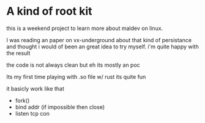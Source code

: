 # A kind of root kit
this is a weekend project to learn more about maldev on linux.

I was reading an paper on vx-underground about that kind of persistance and thought i would of been an great idea to try myself.
i'm quite happy with the result

the code is not always clean but eh its mostly an poc

Its my first time playing with .so file w/ rust its quite fun

it basicly work like that
- fork()
- bind addr (if impossible then close)
- listen tcp con
